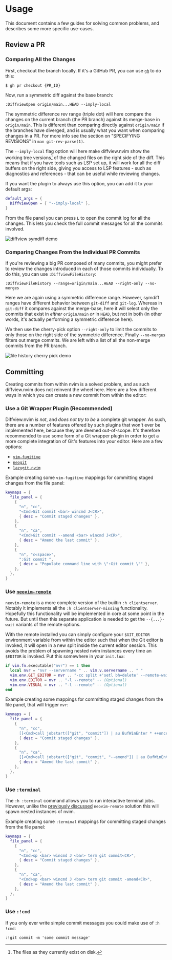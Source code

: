 # Usage

This document contains a few guides for solving common problems, and describes
some more specific use-cases.

## Review a PR

### Comparing All the Changes

First, checkout the branch locally. If it's a GitHub PR, you can use
[`gh`](https://github.com/cli/cli) to do this:

```console
$ gh pr checkout {PR_ID}
```

Now, run a symmetric diff against the base branch:

```vim
:DiffviewOpen origin/main...HEAD --imply-local
```

The symmetric difference rev range (triple dot) will here compare the changes on
the current branch (the PR branch) against its merge-base in `origin/main`. This
is different than comparing directly against `origin/main` if the branches have
diverged, and is usually what you want when comparing changes in a PR. For more
info see the section on "SPECIFYING REVISIONS" in `man git-rev-parse(1)`.

The `--imply-local` flag option will here make diffview.nvim show the working
tree versions[^1] of the changed files on the right side of the diff. This means
that if you have tools such as LSP set up, it will work for all the diff buffers
on the right side, giving you access to LSP features - such as diagnostics and
references - that can be useful while reviewing changes.

If you want the plugin to always use this option, you can add it to your default
args:

```lua
default_args = {
  DiffviewOpen = { "--imply-local" },
}
```

From the file panel you can press `L` to open the commit log for all the
changes. This lets you check the full commit messages for all the commits
involved.

![diffview symdiff demo](https://user-images.githubusercontent.com/2786478/229858634-c751ebe3-cc43-48de-adda-bf0b71fa2ce7.png)

[^1]: The files as they currently exist on disk.

### Comparing Changes From the Individual PR Commits

If you're reviewing a big PR composed of many commits, you might prefer to
review the changes introduced in each of those commits individually. To do
this, you can use `:DiffviewFileHistory`:

```vim
:DiffviewFileHistory --range=origin/main...HEAD --right-only --no-merges
```

Here we are again using a symmetric difference range. However, symdiff ranges
have different behavior between `git-diff` and `git-log`. Whereas in `git-diff`
it compares against the merge-base, here it will select only the commits that
exist in *either* `origin/main` *or* in `HEAD`, but not in both (in other words,
it's actually performing a symmetric difference here).

We then use the cherry-pick option `--right-only` to limit the commits to only
those on the right side of the symmetric difference. Finally `--no-merges`
filters out merge commits. We are left with a list of all the non-merge commits
from the PR branch.

![file history cherry pick demo](https://user-images.githubusercontent.com/2786478/229853402-f45280ee-f6e2-4325-8a39-ce25b9c5221e.png)

## Committing

Creating commits from within nvim is a solved problem, and as such diffview.nvim
does not reinvent the wheel here. Here are a few different ways in which you can
create a new commit from within the editor:

### Use a Git Wrapper Plugin (Recommended)

Diffview.nvim *is not*, and *does not try to be* a complete git wrapper. As
such, there are a number of features offered by such plugins that won't ever be
implemented here, because they are deemed out-of-scope. It's therefore
recommended to use some form of a Git wrapper plugin in order to get a more
complete integration of Git's features into your editor. Here are a few options:

- [`vim-fugitive`](https://github.com/tpope/vim-fugitive)
- [`neogit`](https://github.com/TimUntersberger/neogit)
- [`lazygit.nvim`](https://github.com/kdheepak/lazygit.nvim)

Example creating some `vim-fugitive` mappings for committing staged changes
from the file panel:

```lua
keymaps = {
  file_panel = {
    {
      "n", "cc",
      "<Cmd>Git commit <bar> wincmd J<CR>",
      { desc = "Commit staged changes" },
    },
    {
      "n", "ca",
      "<Cmd>Git commit --amend <bar> wincmd J<CR>",
      { desc = "Amend the last commit" },
    },
    {
      "n", "c<space>",
      ":Git commit ",
      { desc = "Populate command line with \":Git commit \"" },
    },
  },
}
```

### Use [`neovim-remote`](https://github.com/mhinz/neovim-remote)

`neovim-remote` is a more complete version of the builtin `:h clientserver`.
Notably it implements all the `:h clientserver-missing` functionality. Hopefully
this functionality will be implemented in core at some point in the future. But
until then this separate application is needed to get the `--{...}-wait`
variants of the remote options.

With the remote installed you can simply configure your `$GIT_EDITOR`
environment variable from within the editor such that when the Git editor is
invoked, it will open in a new split inside the current editor session. This
avoids the problem of spawning nested nvim instances every time an `$EDITOR` is
invoked. Put this somewhere in your `init.lua`:

```lua
if vim.fn.executable("nvr") == 1 then
  local nvr = "nvr --servername " .. vim.v.servername .. " "
  vim.env.GIT_EDITOR = nvr .. "-cc split +'setl bh=delete' --remote-wait"
  vim.env.EDITOR = nvr .. "-l --remote" -- (Optional)
  vim.env.VISUAL = nvr .. "-l --remote" -- (Optional)
end
```

Example creating some mappings for committing staged changes from the file
panel, that will trigger `nvr`:

```lua
keymaps = {
  file_panel = {
    {
      "n", "cc",
      [[<Cmd>call jobstart(["git", "commit"]) | au BufWinEnter * ++once wincmd J<CR>]],
      { desc = "Commit staged changes" },
    },
    {
      "n", "ca",
      [[<Cmd>call jobstart(["git", "commit", "--amend"]) | au BufWinEnter * ++once wincmd J<CR>]],
      { desc = "Amend the last commit" },
    },
  },
}
```

### Use `:terminal`

The `:h :terminal` command allows you to run interactive terminal jobs. However,
unlike the [previously discussed](#use-neovim-remote) `neovim-remote` solution
this will spawn nested instances of nvim.

Example creating some `:terminal` mappings for committing staged changes from
the file panel:

```lua
keymaps = {
  file_panel = {
    {
      "n", "cc",
      "<Cmd>sp <bar> wincmd J <bar> term git commit<CR>",
      { desc = "Commit staged changes" },
    },
    {
      "n", "ca",
      "<Cmd>sp <bar> wincmd J <bar> term git commit -amend<CR>",
      { desc = "Amend the last commit" },
    },
  },
}
```

### Use `:!cmd`

If you only ever write simple commit messages you could make use of `:h !cmd`:

```vim
:!git commit -m 'some commit message'
```

<!-- vim: set tw=80 -->
